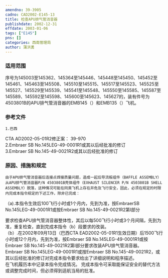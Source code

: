 ```yaml
---
amendno: 39-3905  
cadno: CAD2002-E145-13  
title: 检查APU排气管消音器  
publishdate: 2002-12-31  
effdate: 2003-01-06  
tags: ["E145"]  
pns: []  
categories: 西南管理局  
author: 蒲洪勇  
---
```

  
### 适用范围  
序号为145003至145362、145364至145446、145448至145450、145452至145461、145463至145508、145510至145515、145517至145523、145525至145527、145529至145539、145541至145548、145550至145585、145587至145589、145592至145598、145600至145623、145627的，装有件号为4503801B的APU排气管消音器的EMB145（）和EMB135（）飞机。  
  
<!--more-->  
### 参考文件  
    1.巴西  
CTA AD2002-05-01R2修正案： 39-970  
    2.Embraer SB No.145LEG-49-0001R1或其以后经批准的修订  
    3.Embraer SB No.145-49-0021R2或其以后经批准的修订  
  
### 原因、措施和规定  
    由于APU排气管消音器后连接点焊接质量问题，造成一起后导流板组件（BAFFLE ASSEMBLY）从APU排气管消音器P/N 4503801B壳体组件（EXHAUST SILENCER P/N 4503801B SHELL ASSEMBLY）脱落，这种情况可能在同类飞机上存在并危及飞行安全，因此，必须在规定的时限内完成本指令规定的下述工作，除非已完成：  
（a).本指令生效后100飞行小时或1个月内，先到为准，按EmbraerSB No.145LEG-49-0001R1或按Embraer SB No.145-49-0021R2第I部分  
  
要求检查APU排气管消音器整体性，其后以每500飞行小时或3个月间隔，先到为准，重复检查，直到完成本指令（b）段要求的改装。  
（b）.在2002年09月13日（巴西CTA EAD2002-05-01R1生效日期）后1500飞行小时或12个月内，先到为准，按Embraer SB No.145LEG-49-0001R1或按Embraer SB No.145-49-0021R2第I部分要求改装APU排气管消音器。  
Embraer SB No.145LEG-49-0001R1或按Embraer SB No.145-49-0021R2，或其以后经批准的修订对完成本指令要求给出了详细说明和程序描述。  
在飞机履历本中记录本指令完成情况。 完成本指令可采取能保证安全的替代方法或调整完成时间，但必须得到适航当局的批准。  
